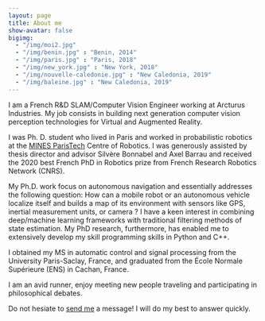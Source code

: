 ```yaml
---
layout: page
title: About me
show-avatar: false
bigimg:
  - "/img/moi2.jpg"
  - "/img/benin.jpg" : "Benin, 2014"
  - "/img/paris.jpg" : "Paris, 2018"
  - "/img/new_york.jpg" : "New York, 2018"
  - "/img/nouvelle-caledonie.jpg" : "New Caledonia, 2019"
  - "/img/baleine.jpg" : "New Caledonia, 2019"
---
```

<link rel="stylesheet" href="https://use.fontawesome.com/releases/v5.6.3/css/all.css" integrity="sha384-UHRtZLI+pbxtHCWp1t77Bi1L4ZtiqrqD80Kn4Z8NTSRyMA2Fd33n5dQ8lWUE00s/" crossorigin="anonymous">

<span class="fas fa-briefcase" aria-hidden="true"></span> 
I am a French R&D SLAM/Computer Vision Engineer working at Arcturus Industries. My job consists in building next generation computer vision perception technologies for Virtual and Augmented Reality.

I was Ph. D. student who lived in Paris and worked in  probabilistic robotics at the [MINES ParisTech](http://www.mines-paristech.fr/) Centre of Robotics. I was generously assisted by thesis director and advisor Silvère Bonnabel and Axel Barrau and received the 2020 best French PhD in Robotics prize from French Research Robotics Network (CNRS).

<span class="fas fa-briefcase" aria-hidden="true"></span>  My Ph.D. work focus on autonomous navigation and essentially addresses the following question: How can a mobile robot or an autonomous vehicle localize itself and builds a map of its environment with sensors like GPS, inertial measurement units, or camera ? I have a keen interest in combining deep/machine learning frameworks with traditional filtering methods of state estimation. My PhD research, furthermore, has enabled me to extensively develop my skill programming skills in Python and C++.

<i class="fas fa-graduation-cap"></i> I obtained my MS in automatic control and signal processing from the University Paris-Saclay, France, and graduated from the École Normale Supérieure (ENS) in Cachan, France.

<i class="fas fa-heart"></i> I am an avid runner, enjoy meeting new people traveling <i class="fas fa-globe-europe"></i> and  participating in philosophical debates.



<i class="fas fa-envelope"></i> Do not hesiate to [send me](
<martin@arcturus.industries>) a message! I will do my best to answer quickly.

